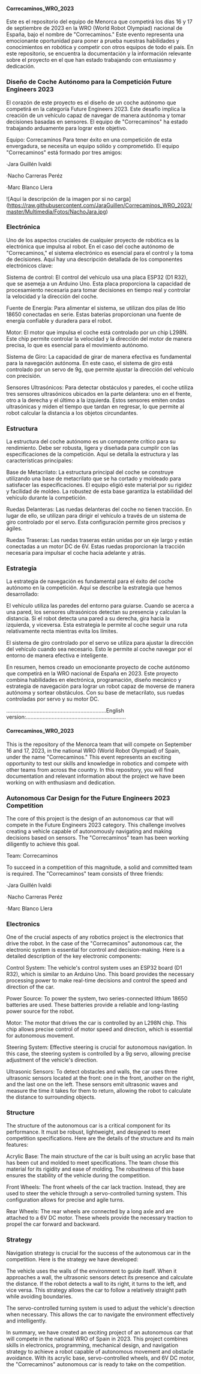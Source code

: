 #### Correcaminos_WRO_2023
Este es el repositorio del equipo de Menorca que competirá los días 16 y 17 de septiembre de 2023 en la WRO (World Robot Olympiad) nacional de España, bajo el nombre de "Correcaminos." Este evento representa una emocionante oportunidad para poner a prueba nuestras habilidades y conocimientos en robótica y competir con otros equipos de todo el país. En este repositorio, se encuentra la documentación y la información relevante sobre el proyecto en el que han estado trabajando con entusiasmo y dedicación.

### Diseño de Coche Autónomo para la Competición Future Engineers 2023
El corazón de este proyecto es el diseño de un coche autónomo que competirá en la categoría Future Engineers 2023. Este desafío implica la creación de un vehículo capaz de navegar de manera autónoma y tomar decisiones basadas en sensores. El equipo de "Correcaminos" ha estado trabajando arduamente para lograr este objetivo.

Equipo: Correcaminos
Para tener éxito en una competición de esta envergadura, se necesita un equipo sólido y comprometido. El equipo "Correcaminos" está formado por tres amigos:

·Jara Guillén Ivaldi

·Nacho Carreras Peréz

·Marc Blanco Llera


<span>![</span><span>Aquí la descripción de la imagen por si no carga</span><span>]</span><span>(</span><span>https://raw.githubusercontent.com/JaraGuillen/Correcaminos_WRO_2023/master/Multimedia/Fotos/NachoJara.jpg</span><span>)</span>

### Electrónica
Uno de los aspectos cruciales de cualquier proyecto de robótica es la electrónica que impulsa al robot. En el caso del coche autónomo de "Correcaminos," el sistema electrónico es esencial para el control y la toma de decisiones. Aquí hay una descripción detallada de los componentes electrónicos clave:

Sistema de control: El control del vehículo usa una placa ESP32 (D1 R32), que se asemeja a un Arduino Uno. Esta placa proporciona la capacidad de procesamiento necesaria para tomar decisiones en tiempo real y controlar la velocidad y la dirección del coche.

Fuente de Energía: Para alimentar el sistema, se utilizan dos pilas de litio 18650 conectadas en serie. Estas baterías proporcionan una fuente de energía confiable y duradera para el robot.

Motor: El motor que impulsa el coche está controlado por un chip L298N. Este chip permite controlar la velocidad y la dirección del motor de manera precisa, lo que es esencial para el movimiento autónomo.

Sistema de Giro: La capacidad de girar de manera efectiva es fundamental para la navegación autónoma. En este caso, el sistema de giro está controlado por un servo de 9g, que permite ajustar la dirección del vehículo con precisión.

Sensores Ultrasónicos: Para detectar obstáculos y paredes, el coche utiliza tres sensores ultrasónicos ubicados en la parte delantera: uno en el frente, otro a la derecha y el último a la izquierda. Estos sensores emiten ondas ultrasónicas y miden el tiempo que tardan en regresar, lo que permite al robot calcular la distancia a los objetos circundantes.

### Estructura
La estructura del coche autónomo es un componente crítico para su rendimiento. Debe ser robusta, ligera y diseñada para cumplir con las especificaciones de la competición. Aquí se detalla la estructura y las características principales:

Base de Metacrilato: La estructura principal del coche se construye utilizando una base de metacrilato que se ha cortado y moldeado para satisfacer las especificaciones. El equipo eligió este material por su rigidez y facilidad de moldeo. La robustez de esta base garantiza la estabilidad del vehículo durante la competición.

Ruedas Delanteras: Las ruedas delanteras del coche no tienen tracción. En lugar de ello, se utilizan para dirigir el vehículo a través de un sistema de giro controlado por el servo. Esta configuración permite giros precisos y ágiles.

Ruedas Traseras: Las ruedas traseras están unidas por un eje largo y están conectadas a un motor DC de 6V. Estas ruedas proporcionan la tracción necesaria para impulsar el coche hacia adelante y atrás.

### Estrategia
La estrategia de navegación es fundamental para el éxito del coche autónomo en la competición. Aquí se describe la estrategia que hemos desarrollado:

El vehículo utiliza las paredes del entorno para guiarse. Cuando se acerca a una pared, los sensores ultrasónicos detectan su presencia y calculan la distancia. Si el robot detecta una pared a su derecha, gira hacia la izquierda, y viceversa. Esta estrategia le permite al coche seguir una ruta relativamente recta mientras evita los límites.

El sistema de giro controlado por el servo se utiliza para ajustar la dirección del vehículo cuando sea necesario. Esto le permite al coche navegar por el entorno de manera efectiva e inteligente.



En resumen, hemos creado un emocionante proyecto de coche autónomo que competirá en la WRO nacional de España en 2023. Este proyecto combina habilidades en electrónica, programación, diseño mecánico y estrategia de navegación para lograr un robot capaz de moverse de manera autónoma y sortear obstáculos. Con su base de metacrilato, sus ruedas controladas por servo y su motor DC.

..................................................................English version:..................................................................

#### Correcaminos_WRO_2023
This is the repository of the Menorca team that will compete on September 16 and 17, 2023, in the national WRO (World Robot Olympiad) of Spain, under the name "Correcaminos." This event represents an exciting opportunity to test our skills and knowledge in robotics and compete with other teams from across the country. In this repository, you will find documentation and relevant information about the project we have been working on with enthusiasm and dedication.

### Autonomous Car Design for the Future Engineers 2023 Competition
The core of this project is the design of an autonomous car that will compete in the Future Engineers 2023 category. This challenge involves creating a vehicle capable of autonomously navigating and making decisions based on sensors. The "Correcaminos" team has been working diligently to achieve this goal.

Team: Correcaminos

To succeed in a competition of this magnitude, a solid and committed team is required. The "Correcaminos" team consists of three friends:

·Jara Guillén Ivaldi

·Nacho Carreras Peréz

·Marc Blanco Llera

### Electronics
One of the crucial aspects of any robotics project is the electronics that drive the robot. In the case of the "Correcaminos" autonomous car, the electronic system is essential for control and decision-making. Here is a detailed description of the key electronic components:

Control System: The vehicle's control system uses an ESP32 board (D1 R32), which is similar to an Arduino Uno. This board provides the necessary processing power to make real-time decisions and control the speed and direction of the car.

Power Source: To power the system, two series-connected lithium 18650 batteries are used. These batteries provide a reliable and long-lasting power source for the robot.

Motor: The motor that drives the car is controlled by an L298N chip. This chip allows precise control of motor speed and direction, which is essential for autonomous movement.

Steering System: Effective steering is crucial for autonomous navigation. In this case, the steering system is controlled by a 9g servo, allowing precise adjustment of the vehicle's direction.

Ultrasonic Sensors: To detect obstacles and walls, the car uses three ultrasonic sensors located at the front: one in the front, another on the right, and the last one on the left. These sensors emit ultrasonic waves and measure the time it takes for them to return, allowing the robot to calculate the distance to surrounding objects.

### Structure
The structure of the autonomous car is a critical component for its performance. It must be robust, lightweight, and designed to meet competition specifications. Here are the details of the structure and its main features:

Acrylic Base: The main structure of the car is built using an acrylic base that has been cut and molded to meet specifications. The team chose this material for its rigidity and ease of molding. The robustness of this base ensures the stability of the vehicle during the competition.

Front Wheels: The front wheels of the car lack traction. Instead, they are used to steer the vehicle through a servo-controlled turning system. This configuration allows for precise and agile turns.

Rear Wheels: The rear wheels are connected by a long axle and are attached to a 6V DC motor. These wheels provide the necessary traction to propel the car forward and backward.

### Strategy
Navigation strategy is crucial for the success of the autonomous car in the competition. Here is the strategy we have developed:

The vehicle uses the walls of the environment to guide itself. When it approaches a wall, the ultrasonic sensors detect its presence and calculate the distance. If the robot detects a wall to its right, it turns to the left, and vice versa. This strategy allows the car to follow a relatively straight path while avoiding boundaries.

The servo-controlled turning system is used to adjust the vehicle's direction when necessary. This allows the car to navigate the environment effectively and intelligently.

In summary, we have created an exciting project of an autonomous car that will compete in the national WRO of Spain in 2023. This project combines skills in electronics, programming, mechanical design, and navigation strategy to achieve a robot capable of autonomous movement and obstacle avoidance. With its acrylic base, servo-controlled wheels, and 6V DC motor, the "Correcaminos" autonomous car is ready to take on the competition.



